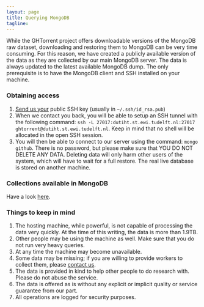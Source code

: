 ```yaml
---
layout: page
title: Querying MongoDB 
tagline: 
---
```


While the GHTorrent project offers downloadable versions of the MongoDB raw
dataset, downloading and restoring them to MongoDB can be very time consuming.
For this reason, we have created a publicly available version of the data as
they are collected by our main MongoDB server.  The data is always updated to
the latest available MongoDB dump.  The only prerequisite is to have the MongoDB
client and SSH installed on your machine. 

### Obtaining access

1. [Send us your](mailto:gousiosg@gmail.com) public SSH key (usually in `~/.ssh/id_rsa.pub`)
2. When we contact you back, you will be able to setup an SSH tunnel with the
following command: `ssh -L 27017:dutiht.st.ewi.tudelft.nl:27017 ghtorrent@dutiht.st.ewi.tudelft.nl`. Keep in mind that no shell will be allocated in the open SSH session. 
3. You will then be able to connect to our server using the command: `mongo
github`. There is no password, but please make sure that YOU DO NOT DELETE ANY
DATA. Deleting data will only harm other users of the system, which will have to
wait for a full restore. The real live database is stored on another machine.

### Collections available in MongoDB

Have a look [here](mongo.html).

### Things to keep in mind

1. The hosting machine, while powerful, is not capable of processing the data
very quickly. At the time of this writing, the data is more than 1.9TB.
2. Other people may be using the machine as well. Make sure that you do not run
very heavy queries.
3. At any time the machine may become unavailable.
4. Some data may be missing; if you are willing to provide workers to collect
them, please [contact us](mailto:gousiosg@gmail.com). 
5. The data is provided in kind to help other people to do research with. Please
do not abuse the service.
6. The data is offered as is without any explicit or implicit quality or service guarantee from our part.
7. All operations are logged for security purposes. 
